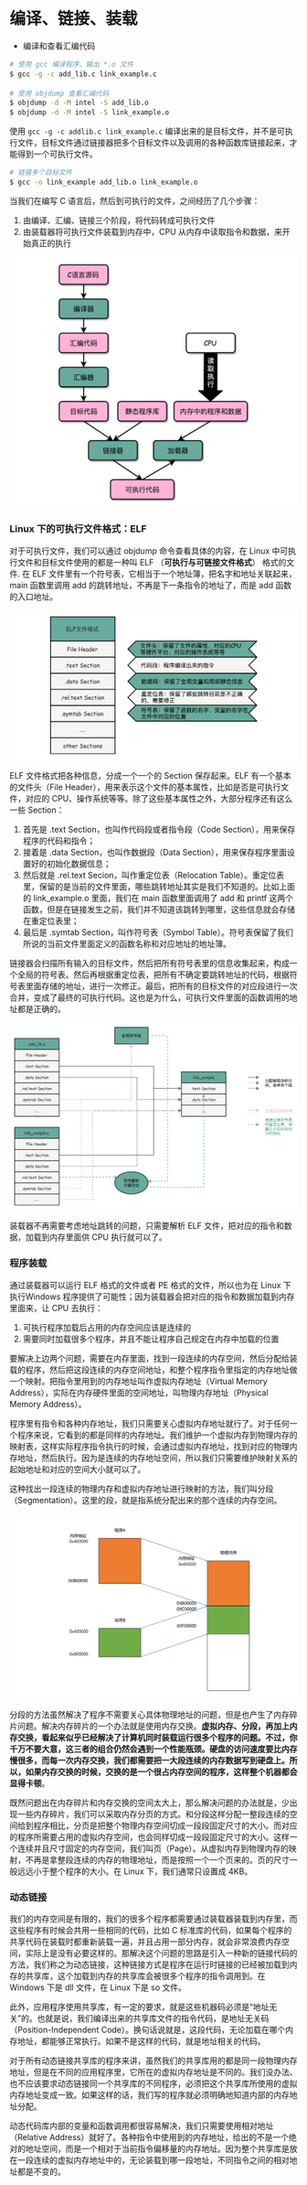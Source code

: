 # 编译、链接、装载

* 编译和查看汇编代码

```bash
# 使用 gcc 编译程序，输出 *.o 文件
$ gcc -g -c add_lib.c link_example.c

# 使用 objdump 查看汇编代码
$ objdump -d -M intel -S add_lib.o
$ objdump -d -M intel -S link_example.o
```

使用 `gcc -g -c addlib.c link_example.c` 编译出来的是目标文件，并不是可执行文件，目标文件通过链接器把多个目标文件以及调用的各种函数库链接起来，才能得到一个可执行文件。

```bash
# 链接多个目标文件
$ gcc -o link_example add_lib.o link_example.o
```

当我们在编写 C 语言后，然后到可执行的文件，之间经历了几个步骤：

1. 由编译、汇编、链接三个阶段，将代码转成可执行文件
2. 由装载器将可执行文件装载到内存中，CPU 从内存中读取指令和数据，来开始真正的执行

![&#x4ECE;&#x6E90;&#x4EE3;&#x7801;&#x5230;&#x7A0B;&#x5E8F;&#x6267;&#x884C;&#x7684;&#x8FC7;&#x7A0B;](../../.gitbook/assets/image%20%28124%29.png)

### Linux 下的可执行文件格式：ELF

对于可执行文件，我们可以通过 objdump 命令查看具体的内容，在 Linux 中可执行文件和目标文件使用的都是一种叫 ELF （**可执行与可链接文件格式**） 格式的文件.  在 ELF 文件里有一个符号表，它相当于一个地址簿，把名字和地址关联起来，main 函数里调用 add 的跳转地址，不再是下一条指令的地址了，而是 add 函数的入口地址。

![](../../.gitbook/assets/image%20%28122%29.png)

ELF 文件格式把各种信息，分成一个一个的 Section 保存起来。ELF 有一个基本的文件头（File Header），用来表示这个文件的基本属性，比如是否是可执行文件，对应的 CPU、操作系统等等。除了这些基本属性之外，大部分程序还有这么一些 Section：

1. 首先是 .text Section，也叫作代码段或者指令段（Code Section），用来保存程序的代码和指令；
2. 接着是 .data Section，也叫作数据段（Data Section），用来保存程序里面设置好的初始化数据信息；
3. 然后就是 .rel.text Secion，叫作重定位表（Relocation Table）。重定位表里，保留的是当前的文件里面，哪些跳转地址其实是我们不知道的。比如上面的 link\_example.o 里面，我们在 main 函数里面调用了 add 和 printf 这两个函数，但是在链接发生之前，我们并不知道该跳转到哪里，这些信息就会存储在重定位表里；
4. 最后是 .symtab Section，叫作符号表（Symbol Table）。符号表保留了我们所说的当前文件里面定义的函数名称和对应地址的地址簿。

链接器会扫描所有输入的目标文件，然后把所有符号表里的信息收集起来，构成一个全局的符号表。然后再根据重定位表，把所有不确定要跳转地址的代码，根据符号表里面存储的地址，进行一次修正。最后，把所有的目标文件的对应段进行一次合并，变成了最终的可执行代码。这也是为什么，可执行文件里面的函数调用的地址都是正确的。

![](../../.gitbook/assets/image%20%28125%29.png)

装载器不再需要考虑地址跳转的问题，只需要解析 ELF 文件，把对应的指令和数据，加载到内存里面供 CPU 执行就可以了。



### 程序装载

通过装载器可以运行 ELF 格式的文件或者 PE 格式的文件，所以也为在 Linux 下执行Windows 程序提供了可能性；因为装载器会把对应的指令和数据加载到内存里面来，让 CPU 去执行：

1. 可执行程序加载后占用的内存空间应该是连续的
2. 需要同时加载很多个程序，并且不能让程序自己规定在内存中加载的位置

要解决上边两个问题，需要在内存里面，找到一段连续的内存空间，然后分配给装载的程序，然后把这段连续的内存空间地址，和整个程序指令里指定的内存地址做一个映射。把指令里用到的内存地址叫作虚拟内存地址（Virtual Memory Address），实际在内存硬件里面的空间地址，叫物理内存地址（Physical Memory Address）。

程序里有指令和各种内存地址，我们只需要关心虚拟内存地址就行了。对于任何一个程序来说，它看到的都是同样的内存地址。我们维护一个虚拟内存到物理内存的映射表，这样实际程序指令执行的时候，会通过虚拟内存地址，找到对应的物理内存地址，然后执行。因为是连续的内存地址空间，所以我们只需要维护映射关系的起始地址和对应的空间大小就可以了。

这种找出一段连续的物理内存和虚拟内存地址进行映射的方法，我们叫分段（Segmentation）。这里的段，就是指系统分配出来的那个连续的内存空间。

![](../../.gitbook/assets/image%20%28123%29.png)

分段的方法虽然解决了程序不需要关心具体物理地址的问题，但是也产生了内存碎片问题。解决内存碎片的一个办法就是使用内存交换。**虚拟内存、分段，再加上内存交换，看起来似乎已经解决了计算机同时装载运行很多个程序的问题。不过，你千万不要大意，这三者的组合仍然会遇到一个性能瓶颈。硬盘的访问速度要比内存慢很多，而每一次内存交换，我们都需要把一大段连续的内存数据写到硬盘上。所以，如果内存交换的时候，交换的是一个很占内存空间的程序，这样整个机器都会显得卡顿**。

既然问题出在内存碎片和内存交换的空间太大上，那么解决问题的办法就是，少出现一些内存碎片，我们可以采取内存分页的方式。和分段这样分配一整段连续的空间给到程序相比，分页是把整个物理内存空间切成一段段固定尺寸的大小。而对应的程序所需要占用的虚拟内存空间，也会同样切成一段段固定尺寸的大小。这样一个连续并且尺寸固定的内存空间，我们叫页（Page）。从虚拟内存到物理内存的映射，不再是拿整段连续的内存的物理地址，而是按照一个一个页来的。页的尺寸一般远远小于整个程序的大小。在 Linux 下，我们通常只设置成 4KB。



### 动态链接

我们的内存空间是有限的，我们的很多个程序都需要通过装载器装载到内存里，而这些程序有时候会共用一些相同的代码，比如 C 标准库的代码，如果每个程序的共享代码在装载时都重新装载一遍，并且占用一部分内存，就会非常浪费内存空间，实际上是没有必要这样的。那解决这个问题的思路是引入一种新的链接代码的方法，我们称之为动态链接，这种链接方式是程序在运行时链接的已经被加载到内存的共享库，这个加载到内存的共享库会被很多个程序的指令调用到。在 Windows 下是 dll 文件，在 Linux 下是 so 文件。

此外，应用程序使用共享库，有一定的要求，就是这些机器码必须是“地址无关”的。也就是说，我们编译出来的共享库文件的指令代码，是地址无关码（Position-Independent Code）。换句话说就是，这段代码，无论加载在哪个内存地址，都能够正常执行。如果不是这样的代码，就是地址相关的代码。

对于所有动态链接共享库的程序来讲，虽然我们的共享库用的都是同一段物理内存地址，但是在不同的应用程序里，它所在的虚拟内存地址是不同的。我们没办法、也不应该要求动态链接同一个共享库的不同程序，必须把这个共享库所使用的虚拟内存地址变成一致。如果这样的话，我们写的程序就必须明确地知道内部的内存地址分配。

动态代码库内部的变量和函数调用都很容易解决，我们只需要使用相对地址（Relative Address）就好了。各种指令中使用到的内存地址，给出的不是一个绝对的地址空间，而是一个相对于当前指令偏移量的内存地址。因为整个共享库是放在一段连续的虚拟内存地址中的，无论装载到哪一段地址，不同指令之间的相对地址都是不变的。



